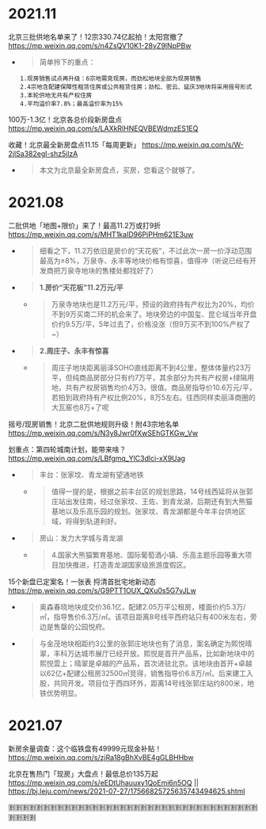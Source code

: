 
# 2021.11

北京三批供地名单来了！12宗330.74亿起拍！太阳宫撤了 https://mp.weixin.qq.com/s/n4ZsQV10K1-28vZ9lNpPBw
- > 简单拎下的重点：
  ```console
  1.现房销售试点再升级：6宗地需竞现房，而劲松地块全部为现房销售
  2.4宗地含配建保障性租赁住房或公共租赁住房；劲松、密云、延庆3地块将采用摇号形式
  3.本轮供地无共有产权住房
  4.平均溢价率7.8%；最高溢价率为15%
  ```

100万-1.3亿！北京各总价段新房盘点 https://mp.weixin.qq.com/s/LAXkRlHNEQVBEWdmzES1EQ

收藏！北京最全新房盘点11.15「每周更新」 https://mp.weixin.qq.com/s/W-2jlSa382egl-shz5ilzA
- > 本文为北京最全新房盘点，买房，您看这个就够了。

# 2021.08

二批供地「地图+限价」来了！最高11.2万或打9折 https://mp.weixin.qq.com/s/MHT1kaID96PiPHm621E3uw
- > 细看之下，11.2万依旧是房价的“天花板”，不过此次一房一价浮动范围最高为±8%，万泉寺、永丰等地块价格有惊喜，值得冲（听说已经有开发商把万泉寺地块的售楼处都找好了）
- > **1.房价“天花板”11.2万元/平**
  * > 万泉寺地块也是11.2万元/平，预设的政府持有产权比为20%，均价不到9万买南二环的机会来了。地块旁边的中国玺、昆仑域当年开盘价约9.5万/平，5年过去了，价格没涨（但9万买不到100%产权了~）
- > **2.周庄子、永丰有惊喜**
  * > 周庄子地块距离丽泽SOHO直线距离不到4公里，整体体量约23万平，但纯商品房部分只有约7万平，其余部分为共有产权房+绿隔用地，共有产权房销售均价4万3，很值。商品房指导价10.6万元/平，若拍到政府持有产权比例20%，8万5左右。往西同样卖丽泽商圈的大瓦窑也8万+了呢

摇号/现房销售！北京二批供地规则升级！附43宗地名单 https://mp.weixin.qq.com/s/N3y8Jwr0fXwSEhGTKGw_Vw

划重点：第四轮城南计划，能带来啥？ https://mp.weixin.qq.com/s/LBfgmq_YlC3dlci-xX9Uag
- > 丰台：张家坟、青龙湖有望通地铁
  * > 值得一提的是，根据之前丰台区的规划思路，14号线西延将从张郭庄站出发往南，经过张家坟、王佐、到青龙湖，后期还有到大熊猫基地以及乐高乐园的规划。张家坟、青龙湖都是今年丰台供地区域，将得到轨道利好。
- > 房山：发力大学城与青龙湖
  * > 4.国家大熊猫繁育基地、国际葡萄酒小镇、乐高主题乐园等重大项目加快推进，打造青龙湖国家级旅游度假区。

15个新盘已定案名！一张表 捋清首批宅地新动态 https://mp.weixin.qq.com/s/G9PTT1OUX_QXu0s5G7vJLw
- > 奥森春晓地块成交价36.1亿，配建2.05万平公租房，楼面价约5.3万/㎡，指导售价6.3万/㎡。该项目距离8号线平西府站只有400米左右，旁边是售罄的公园悦府。
- > 与金茂地块相距约3公里的张郭庄地块也有了消息，案名确定为熙悦晴翠，丰科万达城市展厅已经开放。熙悦是首开产品系，比如新地块中的熙悦雲上；晴翠是卓越的产品系，首次进驻北京。该地块由首开+卓越以62亿+配建公租房32500㎡竞得，销售指导价6.8万/㎡。后来建工入股，共同开发。项目位于西四环外，距离14号线张郭庄站约800米，地铁优势明显。

# 2021.07

新房余量调查：这个临铁盘有49999元现金补贴！ https://mp.weixin.qq.com/s/zjRa18gBhXvBE4gGLBHHbw

北京在售热门「现房」大盘点！最低总价135万起 https://mp.weixin.qq.com/s/eEDtUhauuxy1QoEmi6n5OQ || https://bj.leju.com/news/2021-07-27/17566825725635743494625.shtml

:u5272::u5272::u5272::u5272::u5272::u5272::u5272::u5272::u5272::u5272::u5272::u5272::u5272::u5272::u5272::u5272::u5272::u5272::u5272::u5272::u5272::u5272::u5272::u5272::u5272::u5272::u5272::u5272::u5272::u5272::u5272::u5272::u5272::u5272::u5272::u5272::u5272::u5272::u5272::u5272:
